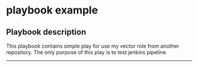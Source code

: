 # playbook example

## Playbook description

This playbook contains simple play for use my vector role from another repository. The only purpose of this play is to test 
jenkins pipeline.

---


